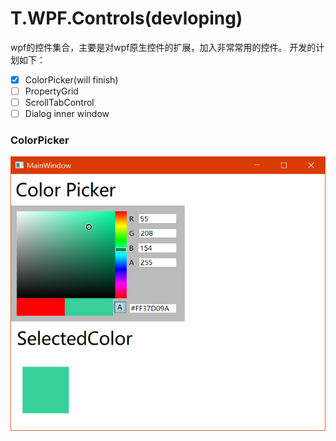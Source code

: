 # T.WPF.Controls(devloping)

wpf的控件集合，主要是对wpf原生控件的扩展，加入非常常用的控件。
开发的计划如下：

* [x] ColorPicker(will finish)
* [ ] PropertyGrid
* [ ] ScrollTabControl 
* [ ] Dialog inner window 
 
 ### ColorPicker
![ColorPicker效果](docs/images/colorpicker.png)
